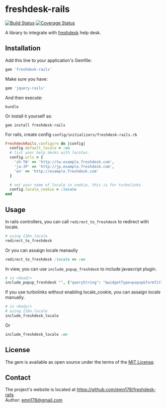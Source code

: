 # freshdesk-rails

[![Build Status](https://api.travis-ci.org/emn178/freshdesk-rails.png)](https://travis-ci.org/emn178/freshdesk-rails)
[![Coverage Status](https://coveralls.io/repos/emn178/freshdesk-rails/badge.svg?branch=master)](https://coveralls.io/r/emn178/freshdesk-rails?branch=master)

A library to integrate with [freshdesk](https://freshdesk.com/) help desk.

## Installation

Add this line to your application's Gemfile:

```ruby
gem 'freshdesk-rails'
```

Make sure you have:

```ruby
gem 'jquery-rails'
```

And then execute:

    bundle

Or install it yourself as:

    gem install freshdesk-rails

For rails, create config `config/initializers/freshdesk-rails.rb`
```ruby
FreshdeskRails.configure do |config|
  config.default_locale = :en
  # list your help desks with locales.
  config.urls = {
    'zh-TW' => 'http://tw.example.freshdesk.com',
    'ja-JP' => 'http://jp.example.freshdesk.com',
    'en' => 'http://example.freshdesk.com'
  }

  # set your name of locale in cookie, this is for turbolinks
  config.locale_cookie = :locale
end
```

## Usage

In rails controllers, you can call `redirect_to_freshdesk` to redirect with locale. 
```ruby
# using I18n.locale
redirect_to_freshdesk
```
Or you can assaign locale manaully
```ruby
redirect_to_freshdesk :locale => :en
```

In view, you can use `include_popup_freshdesk` to include javascript plugin.
```ruby
# in <head/>
include_popup_freshdesk "", {"queryString": "&widgetType=popup&formTitle=Ask+Something...&submitThanks=Thanks+for+your+feedback", "utf8": "✓", "widgetType": "popup", "buttonType": "text", "buttonText": "Help", "buttonColor": "white", "buttonBg": "#09a8be", "alignment": "2", "offset": "350px", "submitThanks": "Thanks for your feedback", "formHeight": "500px" }
```
If you use turbolinks without enabling locale_cookie, you can assaign locale manually.
```Ruby
# in <body/>
# using I18n.locale
include_freshdesk_locale
```
Or
```Ruby
include_freshdesk_locale :en
```

## License

The gem is available as open source under the terms of the [MIT License](http://opensource.org/licenses/MIT).

## Contact
The project's website is located at https://github.com/emn178/freshdesk-rails  
Author: emn178@gmail.com
